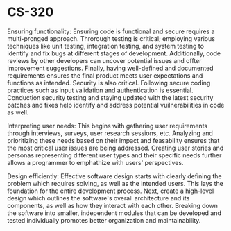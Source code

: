 # CS-320

Ensuring functionality:
Ensuring code is functional and secure requires a multi-pronged approach. Throrough testing is critical; employing various techniques like unit testing, integration testing, and system testing to identify and fix bugs at different stages of development. Additionally, code reviews by other developers can uncover potential issues and offter improvement suggestions. Finally, having well-defined and documented requirements ensures the final product meets user expectations and functions as intended.
Security is also critical. Following secure coding practices such as input validation and authentication is essential. Conduction security testing and staying updated with the latest security patches and fixes help identify and address potential vuilnerabilities in code as well.

Interpreting user needs:
This begins with gathering user requirements through interviews, surveys, user research sessions, etc. Analyzing and prioritizing these needs based on their impact and feasability ensures that the most critical user issues are being addressed. Creating user stories and personas representing different user types and their specific needs further allows a programmer to emphathize with users' perspectives.

Design efficiently:
Effective software design starts with clearly defining the problem which requires solving, as well as the intended users. This lays the foundation for the entire development process. Next, create a high-level design which outlines the software's overall architecture and its components, as well as how they interact with each other. Breaking down the software into smaller, independent modules that can be developed and tested individually promotes better organization and maintainability. 
